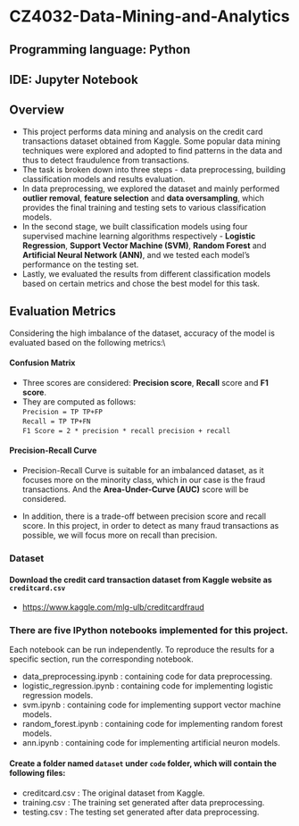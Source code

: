 # CZ4032-Data-Mining-and-Analytics
## Programming language: Python
## IDE: Jupyter Notebook
## Overview
+ This project performs data mining and analysis on the credit card transactions dataset obtained from Kaggle. Some popular data mining techniques were explored and adopted to find patterns in the data and thus to detect fraudulence from transactions. 
+ The task is broken down into three steps - data preprocessing, building classification models and results evaluation. 
+ In data preprocessing, we explored the dataset and mainly performed **outlier removal**, **feature selection** and **data oversampling**, which provides the final training and testing sets to various classification models. 
+ In the second stage, we built classification models using four supervised machine learning algorithms respectively - **Logistic Regression**, **Support Vector Machine (SVM)**, **Random Forest** and **Artificial Neural Network (ANN)**, and we tested each model’s performance on the testing set. 
+ Lastly, we evaluated the results from different classification models based on certain metrics and chose the best model for this task.

## Evaluation Metrics
Considering the high imbalance of the dataset, accuracy of the model is evaluated based on the following metrics:\
#### Confusion Matrix
+ Three scores are considered: **Precision score**, **Recall** score and **F1 score**.
+ They are computed as follows:\
 `Precision = TP TP+FP`\
 `Recall = TP TP+FN`\
 `F1 Score = 2 * precision * recall precision + recall`
#### Precision-Recall Curve
+ Precision-Recall Curve is suitable for an imbalanced dataset, as it focuses more on the minority class, which in our case is the fraud transactions. And the **Area-Under-Curve (AUC)** score will be considered.

+ In addition, there is a trade-off between precision score and recall score. In this project, in order to detect as many fraud transactions as possible, we will focus more on recall than precision.


### Dataset
#### Download the credit card transaction dataset from Kaggle website as `creditcard.csv`
+ https://www.kaggle.com/mlg-ulb/creditcardfraud


### There are five IPython notebooks implemented for this project.
Each notebook can be run independently.
To reproduce the results for a specific section, run the corresponding notebook.

+ data_preprocessing.ipynb : containing code for data preprocessing.
+ logistic_regression.ipynb : containing code for implementing logistic regression models.
+ svm.ipynb : containing code for implementing support vector machine models.
+ random_forest.ipynb : containing code for implementing random forest models.
+ ann.ipynb : containing code for implementing artificial neuron models.



#### Create a folder named `dataset` under `code` folder, which will contain the following files:
+ creditcard.csv : The original dataset from Kaggle.
+ training.csv : The training set generated after data preprocessing. 
+ testing.csv : The testing set generated after data preprocessing.
